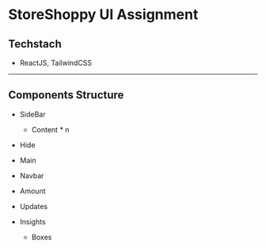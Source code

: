 # StoreShoppy UI Assignment

## Techstach
  - ReactJS, TailwindCSS

---

## Components Structure
- SideBar
  - Content * n

- Hide

- Main
 - Navbar
 - Amount
 - Updates
 - Insights
    - Boxes